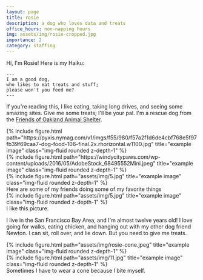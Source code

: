 ```yaml
---
layout: page
title: rosie
description: a dog who loves data and treats
office_hours: non-napping hours
img: assets/img/rosie-cropped.jpg
importance: 2
category: staffing
---
```


<!--
<head>
  <meta http-equiv="refresh" content=".5; url='https://photos.app.goo.gl/fz3Bth5PLH48di8N6'" />
</head>
-->


Hi, I'm Rosie! Here is my Haiku:

    ---
    I am a good dog,
    who likes to eat treats and stuff;
    please won't you feed me?
    ---

If you're reading this, I like eating, taking long drives, and seeing some amazing sites. Give me some treats; I'll be your pal. I'm a rescue dog from the [Friends of Oakland Animal Shelter](https://friendsofoas.org/).

<div class="row">
    <div class="col-sm mt-3 mt-md-0">
        {% include figure.html path="https://pyxis.nymag.com/v1/imgs/f55/980/f57a2f1d6de4cbf768e5f97fb39f69caa7-dog-food-106-final.2x.rhorizontal.w1100.jpg" title="example image" class="img-fluid rounded z-depth-1" %}
    </div>
    <div class="col-sm mt-3 mt-md-0">
        {% include figure.html path="https://windycitypaws.com/wp-content/uploads/2016/05/AdobeStock_68495552Mini.jpeg" title="example image" class="img-fluid rounded z-depth-1" %}
    </div>
    <div class="col-sm mt-3 mt-md-0">
        {% include figure.html path="assets/img/5.jpg" title="example image" class="img-fluid rounded z-depth-1" %}
    </div>
</div>
<div class="caption">
Here are some of my friends doing some of my favorite things
</div>
<div class="row">
    <div class="col-sm mt-3 mt-md-0">
        {% include figure.html path="assets/img/5.jpg" title="example image" class="img-fluid rounded z-depth-1" %}
    </div>
</div>
<div class="caption">
    I like this picture.
</div>

I live in the San Francisco Bay Area, and I'm almost twelve years old! I love going for walks, eating chicken, and hanging out with my other dog friend Newton. I can sit, roll over, and lie down. But you need to give me treats.

<div class="row justify-content-sm-center">
    <div class="col-sm-8 mt-3 mt-md-0">
        {% include figure.html path="assets/img/rosie-cone.jpeg" title="example image" class="img-fluid rounded z-depth-1" %}
    </div>
    <div class="col-sm-4 mt-3 mt-md-0">
        {% include figure.html path="assets/img/11.jpg" title="example image" class="img-fluid rounded z-depth-1" %}
    </div>
</div>
<div class="caption">
    Sometimes I have to wear a cone because I bite myself. <!-- These photos are artistically styled 2/3 + 1/3; they make wearing the cone less shameful.-->
</div>

<!--
The code is simple.
Just wrap your images with `<div class="col-sm">` and place them inside `<div class="row">` (read more about the <a href="https://getbootstrap.com/docs/4.4/layout/grid/">Bootstrap Grid</a> system).
To make images responsive, add `img-fluid` class to each; for rounded corners and shadows use `rounded` and `z-depth-1` classes.
Here's the code for the last row of images above:

{% raw %}
```html
<div class="row justify-content-sm-center">
    <div class="col-sm-8 mt-3 mt-md-0">
        {% include figure.html path="assets/img/6.jpg" title="example image" class="img-fluid rounded z-depth-1" %}
    </div>
    <div class="col-sm-4 mt-3 mt-md-0">
        {% include figure.html path="assets/img/11.jpg" title="example image" class="img-fluid rounded z-depth-1" %}
    </div>
</div>
```
{% endraw %}
-->
